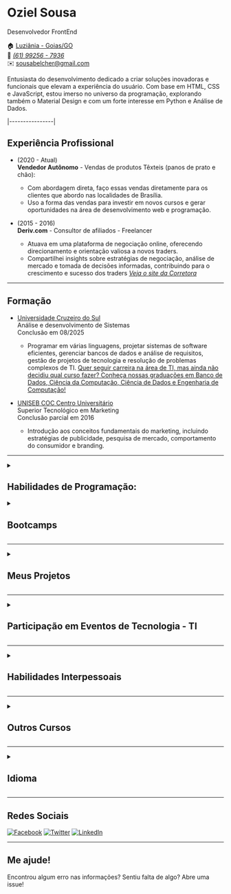 # Oziel Sousa
Desenvolvedor FrontEnd

:house: [Luziânia - Goias/GO](https://maps.app.goo.gl/eoufezGsvUSJwgeu7) <br>
:iphone: [_(61) 99256 - 7936_](https://api.whatsapp.com/send?phone=551992567936&) <br> 
:envelope: sousabelcher@gmail.com

Entusiasta do desenvolvimento dedicado a criar soluções inovadoras e funcionais que elevam a experiência do usuário. Com base em HTML, CSS e JavaScript, estou imerso no universo da programação, explorando também o Material Design e com um forte interesse em Python e Análise de Dados.

|----------------|

## Experiência Profissional

* (2020 - Atual) <br>
  **Vendedor Autônomo** - Vendas de produtos Têxteis (panos de prato e chão):
  * Com abordagem direta, faço essas vendas diretamente para os clientes que abordo nas localidades de Brasília.
  * Uso a forma das vendas para investir em novos cursos e gerar oportunidades na área de desenvolvimento web e programação.

* (2015 - 2016) <br>
  **Deriv.com** - Consultor de afiliados - Freelancer
  * Atuava em uma plataforma de negociação online, oferecendo direcionamento e orientação valiosa a novos traders.
  * Compartilhei insights sobre estratégias de negociação, análise de mercado e tomada de decisões informadas, contribuindo para o crescimento e sucesso dos traders
  [_Veja o site da Corretora_](https://bit.ly/derivapp)

---

## Formação

* [Universidade Cruzeiro do Sul](https://www.cruzeirodosul.edu.br/) <br>
  Análise e desenvolvimento de Sistemas <br>
  Conclusão em 08/2025 <br>
  * Programar em várias linguagens, projetar sistemas de software eficientes, gerenciar bancos de dados e análise de requisitos, gestão de projetos de tecnologia e resolução de problemas complexos de TI.
  [Quer seguir carreira na área de TI, mas ainda não decidiu qual curso fazer? Conheça nossas graduações em Banco de Dados, Ciência da Computação, Ciência de Dados e Engenharia de Computação!](https://afiliado.saberemrede.net/service/633455?sponsor=318456&campus=25672)

* [UNISEB COC Centro Universitário](https://www.cursogratisonline.com.br/faculdade-interativa-coc/) <br>
  Superior Tecnológico em Marketing <br>
  Conclusão parcial em 2016 <br>
  * Introdução aos conceitos fundamentais do marketing, incluindo estratégias de publicidade, pesquisa de mercado, comportamento do consumidor e branding.

---

<details>

<summary><h2><strong>Habilidades de Programação:</strong></h2></summary>

### Gerais
* Lógica de Programação.
* Desenvolvimento de software.
* Segurança da informação. 
* AI com Cheat GPT 3.5. 
* Fundamentos do Azure. 
* Cloud Computing & Serverless. 
---

### Front-end
* HTML.
  * Markdown.
* CSS (Design Responsivo).
  * SASS
  * Arquitetura BEM
* JavaScript
  * DOM (Document Object Model)

### UI Kits
* Shoelace
* Materialize.
* Bootstrap.

### Frameworks Front-end
* Angular
* React.Js
* Vue.js

### Frameworks Back-end
* Spring Boot
* Node.js

### Linguagens de Programação
* Java.
* Python.
* R. 
* TypeScript. 
* JavaScript.
  
### Banco de Dados
* SQL
* NoSQL
* MANGO DB
* REDIS
* Power BI

### Sistemas de controle de versão
* Git Lab
* Git Hub
---

</details>

<details>

<summary><h2><strong>Bootcamps</strong></h2></summary>

### Digital Innovation One (DIO)

**Bootcamp Santander**  
Concluído em Outubro de 2023  
Participei do Bootcamp Santander, este programa representa uma oportunidade significativa para aprimorar ainda mais minhas habilidades ampliando meu conhecimento em diversas áreas, incluindo Java, Angular, Versionamento de Código com Git e GitHub, Lógica de Programação e outros tópicos essenciais.  
[Clique aqui para conhecer o programa.](link_do_programa)  
[Clique aqui para ver as minhas certificações.](link_das_certificacoes)

### Alura

**Imersão Dev 7° Edição**  
Concluído em 11/2023  
Participei da Imersão Dev 7ª Edição na plataforma Alura, aprimorando habilidades e construindo projetos práticos. Adquiri conhecimentos relevantes para o desenvolvimento de software, reforçando meu perfil técnico e prático na área de Programação.  
[Saiba mais sobre Imersão da Alura](link_da_imersao)

</details>
<hr>

<details>

<summary><h2><strong>Meus Projetos</strong></h2></summary>

* [Pokedex](https://lnkd.in/dXA-sWGW)
* [Curriculo pelo GIThub](https://lnkd.in/diFPjD2A)
* [Dio-lab-open-source](https://github.com/ozzysousa/dio-lab-open-source)

</details>
<hr>

<details>

<summary><h2><strong>Participação em Eventos de Tecnologia - TI</strong></h2></summary>

* Honrado por participar da 5ª Mostra Brasília + TI, onde mergulhei nas inovações tecnológicas e conectei-me com líderes visionários. Este foi o meu primeiro evento e ampliou meu horizonte no universo da tecnologia. <br>
[Ver Certificado de Participação](https://www.linkedin.com/posts/ozzysousa_brasiliati-networking-aprendizado-activity-7131830168750309376-CjqZ?utm_source=share&utm_medium=member_desktop)

* Participei do Seminário CCTI, CCOM e CE na Câmara dos Deputados, imerso nas discussões sobre Conectividade Transformadora. Uma experiência enriquecedora, contribuindo para meu entendimento sobre o papel crucial da tecnologia na transformação do Brasil. <br>
[Aguardando o Certificado...]()
  
* Participante do BBDigital Week: Exploração intensiva de tecnologia, inovação e networking no Ulysses Guimarães. Adquiri insights valiosos e conexões influentes para impulsionar meu desenvolvimento profissional.
[Aguardando o Certificado...]()

* Participação destacada na Inova Show, evento que explorou inovação, tecnologia e networking. Envolvimento em palestras, shows e oficinas, contribuindo para uma visão abrangente do cenário atual.
[Aguardando o Certificado...]()
<br>


</details>
<hr>

<details>

<summary><h2><strong>Habilidades Interpessoais</strong></h2></summary>

* **Comunicação:** Habilidade de expressar ideias de forma clara e eficaz, tanto verbalmente quanto por escrito.
* **Trabalho em Equipe:** Capacidade de colaborar e trabalhar harmoniosamente em grupos para atingir objetivos comuns.
* **Resolução de Conflitos:** Habilidade de lidar com conflitos de maneira construtiva e encontrar soluções para problemas interpessoais.
* **Empatia:** Capacidade de compreender e compartilhar os sentimentos dos outros, demonstrando compaixão e consideração.
* **Criatividade:** Capacidade de pensar de forma inovadora, encontrar soluções criativas para problemas e gerar novas ideias.
* **Adaptabilidade:** Flexibilidade para se ajustar a mudanças, aprender rapidamente e lidar bem com situações imprevistas.
* **Liderança:** Habilidade de influenciar e motivar outros, assumir a liderança e tomar decisões eficazes.
* **Gestão do Tempo:** Capacidade de organizar e priorizar tarefas de maneira eficiente para otimizar a produtividade.

</details>
<hr>


<details>

<summary><h2><strong>Outros Cursos</strong></h2></summary>

* Curso Git e Github para iniciantes (DIO / [Certificado](https://www.dio.me/certificate/7C1D6909/share)<br>
* Análise de dados com Power BI (Microsoft / [Certificado](https://media.licdn.com/dms/image/D4D22AQFwt_x0TJmpNA/feedshare-shrink_800/0/1694639900593?e=1698278400&v=beta&t=E_6_EeWaqwTRuDPV3RivL_nSa0ptqjGcFdWN61lPoTw)<br>
* AI no Azure (Microsoft / [Certificado](https://media.licdn.com/dms/image/D4D22AQG45wCvPGOolA/feedshare-shrink_800/0/1694141603655?e=1698278400&v=beta&t=HGQTSFzidObdx17uo4sTT-n6BVjtZFEKSsArWFerXNw)

</details>
<hr>

<details>

<summary><h2><strong>Idioma</strong></h2></summary>

* Inglês Nível B1, compreendo as questões principais, entendo, escrevo e falo frases simples do idioma.
  
[_Clique aqui para ver meus progessos no DUOLINGO_](https://media.licdn.com/dms/image/D4D22AQFbf0DdR9HAyQ/feedshare-shrink_800/0/1690831380456?e=1698278400&v=beta&t=dzrCzWvBJZITtCUn0G9umhXXALlb8i-e57LAe4TuQWA)<br>
[_Clique aqui para ver meus progessos ENGLISH NO CODE._](https://media.licdn.com/dms/image/C4D22AQG-AU9ojNV90g/feedshare-shrink_800/0/1663295820148?e=1698278400&v=beta&t=Jw_95fP5ePFFVIESmMKrfhcoLjPjXx-HEX7ZvXnmmcY)<br>
[_Clique aqui para ver meus progessos BY ELSA SPEAK._](https://media.licdn.com/dms/image/D4D22AQFwfr_pClQfMg/feedshare-shrink_800/0/1684770912977?e=1698278400&v=beta&t=XnAzlNUcEF5fQBrPyKo5aVOlyhsA0lnmVci4-iM7LDM)<br>

</details>
<hr>


## Redes Sociais

[![Facebook](https://img.icons8.com/color/48/000000/facebook-new.png)](https://www.facebook.com/sousabelcher) [![Twitter](https://img.icons8.com/color/48/000000/twitter--v1.png)](https://twitter.com/sousabelcher) [![LinkedIn](https://img.icons8.com/color/48/000000/linkedin.png)](https://www.linkedin.com/in/ozzysousa)

---


## Me ajude!
Encontrou algum erro nas informações? Sentiu falta de algo? Abre uma issue! <br>
